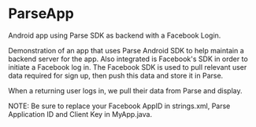 # ParseApp
Android app using Parse SDK as backend with a Facebook Login.

Demonstration of an app that uses Parse Android SDK to help maintain a backend server 
for the app. Also integrated is Facebook's SDK in order to initiate a Facebook log in.
The Facebook SDK is used to pull relevant user data required for sign up, then push
this data and store it in Parse. 

When a returning user logs in, we pull their data
from Parse and display.

NOTE: Be sure to replace your Facebook AppID in strings.xml,
Parse Application ID and Client Key in MyApp.java.
